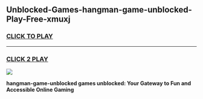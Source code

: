 
## Unblocked-Games-hangman-game-unblocked-Play-Free-xmuxj
<h3>
<a href="https://premium76.site?title=hangman-game-unblocked&ref=23A">CLICK TO PLAY</a></h3>
<hr>

<h3>
<a href="https://premium76.site?title=hangman-game-unblocked&ref=23A">CLICK 2 PLAY</a>
  
</h3>

<a href="https://premium76.site?title=hangman-game-unblocked&ref=23A"><img src="https://clearcache.store/games.png"></a>


**hangman-game-unblocked games unblocked: Your Gateway to Fun and Accessible Online Gaming**
